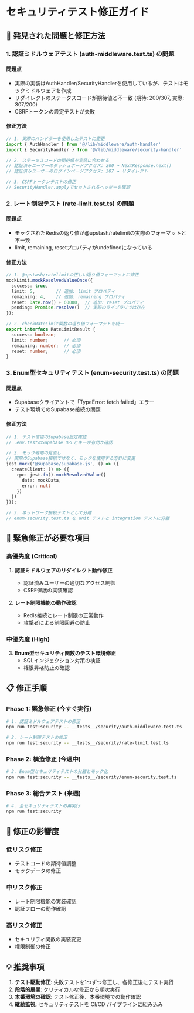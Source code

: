 # セキュリティテスト修正ガイド

## 🚨 発見された問題と修正方法

### 1. 認証ミドルウェアテスト (auth-middleware.test.ts) の問題

#### 問題点
- 実際の実装はAuthHandler/SecurityHandlerを使用しているが、テストはモックミドルウェアを作成
- リダイレクトのステータスコードが期待値と不一致 (期待: 200/307, 実際: 307/200)
- CSRFトークンの設定テストが失敗

#### 修正方法
```typescript
// 1. 実際のハンドラーを使用したテストに変更
import { AuthHandler } from '@/lib/middleware/auth-handler'
import { SecurityHandler } from '@/lib/middleware/security-handler'

// 2. ステータスコードの期待値を実装に合わせる
// 認証済みユーザーのダッシュボードアクセス: 200 → NextResponse.next()
// 認証済みユーザーのログインページアクセス: 307 → リダイレクト

// 3. CSRFトークンテストの修正
// SecurityHandler.applyでセットされるヘッダーを確認
```

### 2. レート制限テスト (rate-limit.test.ts) の問題

#### 問題点
- モックされたRedisの返り値が@upstash/ratelimitの実際のフォーマットと不一致
- limit, remaining, resetプロパティがundefinedになっている

#### 修正方法
```typescript
// 1. @upstash/ratelimitの正しい返り値フォーマットに修正
mockLimit.mockResolvedValueOnce({
  success: true,
  limit: 5,        // 追加: limit プロパティ
  remaining: 4,    // 追加: remaining プロパティ
  reset: Date.now() + 60000,  // 追加: reset プロパティ
  pending: Promise.resolve()  // 実際のライブラリでは存在
});

// 2. checkRateLimit関数の返り値フォーマットを統一
export interface RateLimitResult {
  success: boolean;
  limit: number;      // 必須
  remaining: number;  // 必須
  reset: number;      // 必須
}
```

### 3. Enum型セキュリティテスト (enum-security.test.ts) の問題

#### 問題点
- Supabaseクライアントで「TypeError: fetch failed」エラー
- テスト環境でのSupabase接続の問題

#### 修正方法
```typescript
// 1. テスト環境のSupabase設定確認
// .env.testのSupabase URLとキーが有効か確認

// 2. モック戦略の見直し
// 実際のSupabase接続ではなく、モックを使用する方針に変更
jest.mock('@supabase/supabase-js', () => ({
  createClient: () => ({
    rpc: jest.fn().mockResolvedValue({
      data: mockData,
      error: null
    })
  })
}));

// 3. ネットワーク接続テストとして分離
// enum-security.test.ts を unit テストと integration テストに分離
```

## 🔧 緊急修正が必要な項目

### 高優先度 (Critical)
1. **認証ミドルウェアのリダイレクト動作修正**
   - 認証済みユーザーの適切なアクセス制御
   - CSRF保護の実装確認

2. **レート制限機能の動作確認**
   - Redis接続とレート制限の正常動作
   - 攻撃者による制限回避の防止

### 中優先度 (High)
3. **Enum型セキュリティ関数のテスト環境修正**
   - SQLインジェクション対策の検証
   - 権限昇格防止の確認

## 📋 修正手順

### Phase 1: 緊急修正 (今すぐ実行)
```bash
# 1. 認証ミドルウェアテストの修正
npm run test:security -- __tests__/security/auth-middleware.test.ts

# 2. レート制限テストの修正
npm run test:security -- __tests__/security/rate-limit.test.ts
```

### Phase 2: 構造修正 (今週中)
```bash
# 3. Enum型セキュリティテストの分離とモック化
npm run test:security -- __tests__/security/enum-security.test.ts
```

### Phase 3: 総合テスト (来週)
```bash
# 4. 全セキュリティテストの再実行
npm run test:security
```

## 🚦 修正の影響度

### 低リスク修正
- テストコードの期待値調整
- モックデータの修正

### 中リスク修正
- レート制限機能の実装確認
- 認証フローの動作確認

### 高リスク修正
- セキュリティ関数の実装変更
- 権限制御の修正

## 💡 推奨事項

1. **テスト駆動修正**: 失敗テストを1つずつ修正し、各修正後にテスト実行
2. **段階的展開**: クリティカルな修正から順次実行
3. **本番環境の確認**: テスト修正後、本番環境での動作確認
4. **継続監視**: セキュリティテストを CI/CD パイプラインに組み込み
